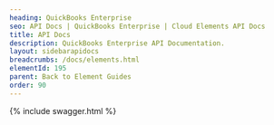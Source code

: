 ```yaml
---
heading: QuickBooks Enterprise
seo: API Docs | QuickBooks Enterprise | Cloud Elements API Docs
title: API Docs
description: QuickBooks Enterprise API Documentation.
layout: sidebarapidocs
breadcrumbs: /docs/elements.html
elementId: 195
parent: Back to Element Guides
order: 90
---
```


{% include swagger.html %}
